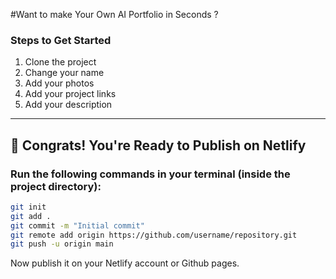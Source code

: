 #Want to make Your Own AI Portfolio in Seconds ?

### Steps to Get Started

1. Clone the project  
2. Change your name  
3. Add your photos  
4. Add your project links  
5. Add your description  

---

## 🎉 Congrats! You're Ready to Publish on Netlify

### Run the following commands in your terminal (inside the project directory):

```bash
git init
git add .
git commit -m "Initial commit"
git remote add origin https://github.com/username/repository.git
git push -u origin main

```
Now publish it on your Netlify account or Github pages.